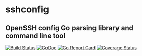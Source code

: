 # sshconfig

## OpenSSH config Go parsing library and command line tool

[![Build Status](https://travis-ci.org/gomatic/sshconfig.svg?branch=master)](https://travis-ci.org/gomatic/sshconfig)
[![GoDoc](https://godoc.org/github.com/gomatic/sshconfig?status.svg)](https://godoc.org/github.com/gomatic/sshconfig)
[![Go Report Card](https://goreportcard.com/badge/github.com/gomatic/sshconfig)](https://goreportcard.com/report/github.com/gomatic/sshconfig)
[![Coverage Status](https://coveralls.io/repos/github/gomatic/sshconfig/badge.svg)](https://coveralls.io/github/gomatic/sshconfig)
